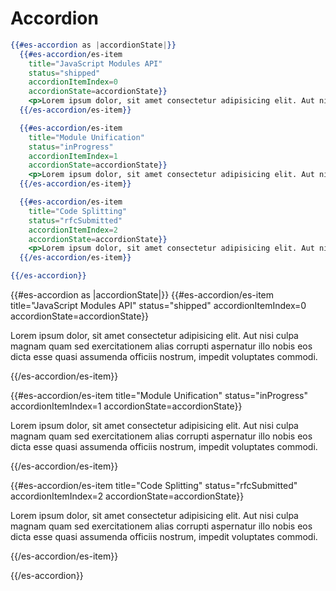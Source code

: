 # Accordion

```handlebars
{{#es-accordion as |accordionState|}}
  {{#es-accordion/es-item
    title="JavaScript Modules API"
    status="shipped"
    accordionItemIndex=0
    accordionState=accordionState}}
    <p>Lorem ipsum dolor, sit amet consectetur adipisicing elit. Aut nisi culpa magnam quam sed exercitationem alias corrupti aspernatur illo nobis eos dicta esse quasi assumenda officiis nostrum, impedit voluptates commodi.</p>
  {{/es-accordion/es-item}}

  {{#es-accordion/es-item
    title="Module Unification"
    status="inProgress"
    accordionItemIndex=1
    accordionState=accordionState}}
    <p>Lorem ipsum dolor, sit amet consectetur adipisicing elit. Aut nisi culpa magnam quam sed exercitationem alias corrupti aspernatur illo nobis eos dicta esse quasi assumenda officiis nostrum, impedit voluptates commodi.</p>
  {{/es-accordion/es-item}}

  {{#es-accordion/es-item
    title="Code Splitting"
    status="rfcSubmitted"
    accordionItemIndex=2
    accordionState=accordionState}}
    <p>Lorem ipsum dolor, sit amet consectetur adipisicing elit. Aut nisi culpa magnam quam sed exercitationem alias corrupti aspernatur illo nobis eos dicta esse quasi assumenda officiis nostrum, impedit voluptates commodi.</p>
  {{/es-accordion/es-item}}

{{/es-accordion}}
```

{{#es-accordion as |accordionState|}}
  {{#es-accordion/es-item
    title="JavaScript Modules API"
    status="shipped"
    accordionItemIndex=0
    accordionState=accordionState}}
    <p>Lorem ipsum dolor, sit amet consectetur adipisicing elit. Aut nisi culpa magnam quam sed exercitationem alias corrupti aspernatur illo nobis eos dicta esse quasi assumenda officiis nostrum, impedit voluptates commodi.</p>
  {{/es-accordion/es-item}}

  {{#es-accordion/es-item
    title="Module Unification"
    status="inProgress"
    accordionItemIndex=1
    accordionState=accordionState}}
    <p>Lorem ipsum dolor, sit amet consectetur adipisicing elit. Aut nisi culpa magnam quam sed exercitationem alias corrupti aspernatur illo nobis eos dicta esse quasi assumenda officiis nostrum, impedit voluptates commodi.</p>
  {{/es-accordion/es-item}}

  {{#es-accordion/es-item
    title="Code Splitting"
    status="rfcSubmitted"
    accordionItemIndex=2
    accordionState=accordionState}}
    <p>Lorem ipsum dolor, sit amet consectetur adipisicing elit. Aut nisi culpa magnam quam sed exercitationem alias corrupti aspernatur illo nobis eos dicta esse quasi assumenda officiis nostrum, impedit voluptates commodi.</p>
  {{/es-accordion/es-item}}

{{/es-accordion}}
